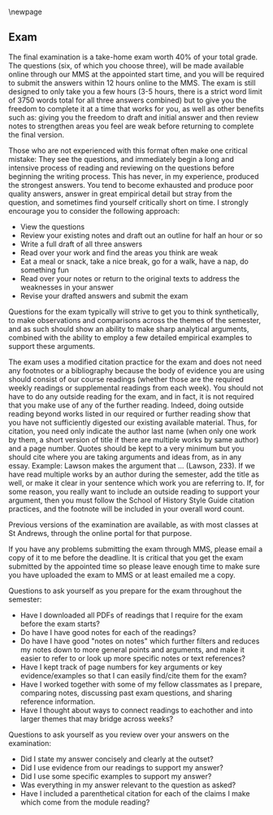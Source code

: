 \newpage

## Exam

The final examination is a take-home exam worth 40% of your total grade. The questions (six, of which you choose three), will be made available online through our MMS at the appointed start time, and you will be required to submit the answers within 12 hours online to the MMS. The exam is still designed to only take you a few hours (3-5 hours, there is a strict word limit of 3750 words total for all three answers combined) but to give you the freedom to complete it at a time that works for you, as well as other benefits such as: giving you the freedom to draft and initial answer and then review notes to strengthen areas you feel are weak before returning to complete the final version.

Those who are not experienced with this format often make one critical mistake: They see the questions, and immediately begin a long and intensive process of reading and reviewing on the questions before beginning the writing process. This has never, in my experience, produced the strongest answers. You tend to become exhausted and produce poor quality answers, answer in great empirical detail but stray from the question, and sometimes find yourself critically short on time. I strongly encourage you to consider the following approach: 

* View the questions
* Review your existing notes and draft out an outline for half an hour or so 
* Write a full draft of all three answers
* Read over your work and find the areas you think are weak
* Eat a meal or snack, take a nice break, go for a walk, have a nap, do something fun
* Read over your notes or return to the original texts to address the weaknesses in your answer
* Revise your drafted answers and submit the exam

Questions for the exam typically will strive to get you to think synthetically, to make observations and comparisons across the themes of the semester, and as such should show an ability to make sharp analytical arguments, combined with the ability to employ a few detailed empirical examples to support these arguments.

The exam uses a modified citation practice for the exam and does not need any footnotes or a bibliography because the body of evidence you are using should consist of our course readings (whether those are the required weekly readings or supplemental readings from each week). You should not have to do any outside reading for the exam, and in fact, it is not required that you make use of any of the further reading. Indeed, doing outside reading beyond works listed in our required or further reading show that you have not sufficiently digested our existing available material. Thus, for citation, you need only indicate the author last name (when only one work by them, a short version of title if there are multiple works by same author) and a page number. Quotes should be kept to a very minimum but you should cite where you are taking arguments and ideas from, as in any essay. Example: Lawson makes the argument that ... (Lawson, 233). If we have read multiple works by an author during the semester, add the title as well, or make it clear in your sentence which work you are referring to. If, for some reason, you really want to include an outside reading to support your argument, then you must follow the School of History Style Guide citation practices, and the footnote will be included in your overall word count.

Previous versions of the examination are available, as with most classes at St Andrews, through the online portal for that purpose.

If you have any problems submitting the exam through MMS, please email a copy of it to me before the deadline. It is critical that you get the exam submitted by the appointed time so please leave enough time to make sure you have uploaded the exam to MMS or at least emailed me a copy.

Questions to ask yourself as you prepare for the exam throughout the semester:

* Have I downloaded all PDFs of readings that I require for the exam before the exam starts?
* Do have I have good notes for each of the readings?
* Do have I have good "notes on notes" which further filters and reduces my notes down to more general points and arguments, and make it easier to refer to or look up more specific notes or text references?
* Have I kept track of page numbers for key arguments or key evidence/examples so that I can easily find/cite them for the exam?
* Have I worked together with some of my fellow classmates as I prepare, comparing notes, discussing past exam questions, and sharing reference information.
* Have I thought about ways to connect readings to eachother and into larger themes that may bridge across weeks?

Questions to ask yourself as you review over your answers on the examination:

* Did I state my answer concisely and clearly at the outset?
* Did I use evidence from our readings to support my answer?
* Did I use some specific examples to support my answer?
* Was everything in my answer relevant to the question as asked?
* Have I included a parenthetical citation for each of the claims I make which come from the module reading?
